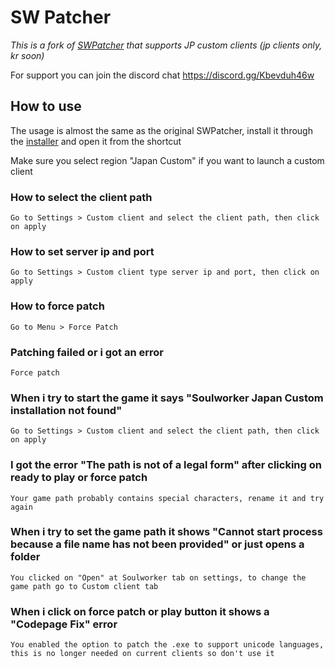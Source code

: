 # SW Patcher

_This is a fork of [SWPatcher](https://github.com/Miyuyami/SWPatcher) that supports JP custom clients (jp clients only, kr soon)_

For support you can join the discord chat https://discord.gg/Kbevduh46w
## How to use

The usage is almost the same as the original SWPatcher, install it through the [installer](https://github.com/Asaduji/SWPatcher/releases/latest) and open it from the shortcut

Make sure you select region "Japan Custom" if you want to launch a custom client

### How to select the client path
```
Go to Settings > Custom client and select the client path, then click on apply
```
### How to set server ip and port
```
Go to Settings > Custom client type server ip and port, then click on apply
```
### How to force patch
```
Go to Menu > Force Patch
```
### Patching failed or i got an error
```
Force patch
```
### When i try to start the game it says "Soulworker Japan Custom installation not found"
```
Go to Settings > Custom client and select the client path, then click on apply
```
### I got the error "The path is not of a legal form" after clicking on ready to play or force patch
```
Your game path probably contains special characters, rename it and try again
```
### When i try to set the game path it shows "Cannot start process because a file name has not been provided" or just opens a folder
```
You clicked on "Open" at Soulworker tab on settings, to change the game path go to Custom client tab
```
### When i click on force patch or play button it shows a "Codepage Fix" error
```
You enabled the option to patch the .exe to support unicode languages, this is no longer needed on current clients so don't use it
```
